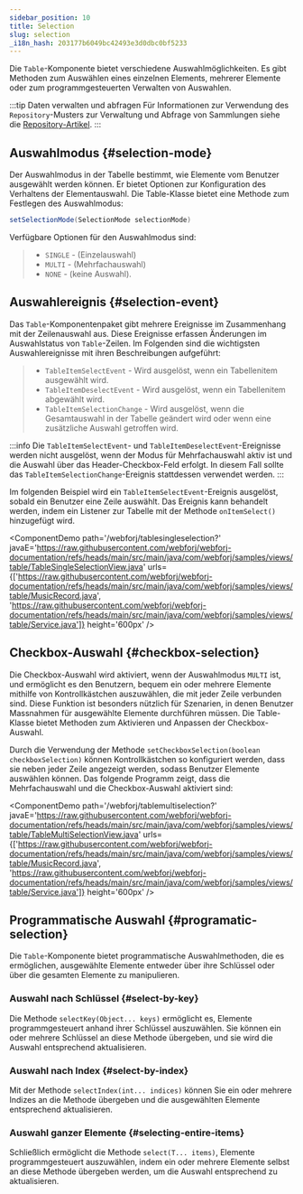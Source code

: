 ```yaml
---
sidebar_position: 10
title: Selection
slug: selection
_i18n_hash: 203177b6049bc42493e3d0dbc0bf5233
---
```

Die `Table`-Komponente bietet verschiedene Auswahlmöglichkeiten. Es gibt Methoden zum Auswählen eines einzelnen Elements, mehrerer Elemente oder zum programmgesteuerten Verwalten von Auswahlen.

:::tip Daten verwalten und abfragen
Für Informationen zur Verwendung des `Repository`-Musters zur Verwaltung und Abfrage von Sammlungen siehe die [Repository-Artikel](/docs/advanced/repository/overview).
:::

## Auswahlmodus {#selection-mode}

Der Auswahlmodus in der Tabelle bestimmt, wie Elemente vom Benutzer ausgewählt werden können. Er bietet Optionen zur Konfiguration des Verhaltens der Elementauswahl. Die Table-Klasse bietet eine Methode zum Festlegen des Auswahlmodus:

```java
setSelectionMode(SelectionMode selectionMode)
```

Verfügbare Optionen für den Auswahlmodus sind:

>- `SINGLE` - (Einzelauswahl)
>- `MULTI` - (Mehrfachauswahl)
>- `NONE` - (keine Auswahl).

## Auswahlereignis {#selection-event}

Das `Table`-Komponentenpaket gibt mehrere Ereignisse im Zusammenhang mit der Zeilenauswahl aus. Diese Ereignisse erfassen Änderungen im Auswahlstatus von `Table`-Zeilen. Im Folgenden sind die wichtigsten Auswahlereignisse mit ihren Beschreibungen aufgeführt:

>- `TableItemSelectEvent` - Wird ausgelöst, wenn ein Tabellenitem ausgewählt wird.
>- `TableItemDeselectEvent` - Wird ausgelöst, wenn ein Tabellenitem abgewählt wird.
>- `TableItemSelectionChange` - Wird ausgelöst, wenn die Gesamtauswahl in der Tabelle geändert wird oder wenn eine zusätzliche Auswahl getroffen wird.

:::info
Die `TableItemSelectEvent`- und `TableItemDeselectEvent`-Ereignisse werden nicht ausgelöst, wenn der Modus für Mehrfachauswahl aktiv ist und die Auswahl über das Header-Checkbox-Feld erfolgt. In diesem Fall sollte das `TableItemSelectionChange`-Ereignis stattdessen verwendet werden.
:::

Im folgenden Beispiel wird ein `TableItemSelectEvent`-Ereignis ausgelöst, sobald ein Benutzer eine Zeile auswählt. Das Ereignis kann behandelt werden, indem ein Listener zur Tabelle mit der Methode `onItemSelect()` hinzugefügt wird.

<ComponentDemo 
path='/webforj/tablesingleselection?' 
javaE='https://raw.githubusercontent.com/webforj/webforj-documentation/refs/heads/main/src/main/java/com/webforj/samples/views/table/TableSingleSelectionView.java'
urls={['https://raw.githubusercontent.com/webforj/webforj-documentation/refs/heads/main/src/main/java/com/webforj/samples/views/table/MusicRecord.java', 
'https://raw.githubusercontent.com/webforj/webforj-documentation/refs/heads/main/src/main/java/com/webforj/samples/views/table/Service.java']}
height='600px'
/>

## Checkbox-Auswahl {#checkbox-selection}

Die Checkbox-Auswahl wird aktiviert, wenn der Auswahlmodus `MULTI` ist, und ermöglicht es den Benutzern, bequem ein oder mehrere Elemente mithilfe von Kontrollkästchen auszuwählen, die mit jeder Zeile verbunden sind. Diese Funktion ist besonders nützlich für Szenarien, in denen Benutzer Massnahmen für ausgewählte Elemente durchführen müssen. Die Table-Klasse bietet Methoden zum Aktivieren und Anpassen der Checkbox-Auswahl.

Durch die Verwendung der Methode `setCheckboxSelection(boolean checkboxSelection)` können Kontrollkästchen so konfiguriert werden, dass sie neben jeder Zeile angezeigt werden, sodass Benutzer Elemente auswählen können. Das folgende Programm zeigt, dass die Mehrfachauswahl und die Checkbox-Auswahl aktiviert sind:

<ComponentDemo 
path='/webforj/tablemultiselection?' 
javaE='https://raw.githubusercontent.com/webforj/webforj-documentation/refs/heads/main/src/main/java/com/webforj/samples/views/table/TableMultiSelectionView.java'
urls={['https://raw.githubusercontent.com/webforj/webforj-documentation/refs/heads/main/src/main/java/com/webforj/samples/views/table/MusicRecord.java', 
'https://raw.githubusercontent.com/webforj/webforj-documentation/refs/heads/main/src/main/java/com/webforj/samples/views/table/Service.java']}
height='600px'
/>

## Programmatische Auswahl {#programatic-selection}

Die `Table`-Komponente bietet programmatische Auswahlmethoden, die es ermöglichen, ausgewählte Elemente entweder über ihre Schlüssel oder über die gesamten Elemente zu manipulieren.

### Auswahl nach Schlüssel {#select-by-key}

Die Methode `selectKey(Object... keys)` ermöglicht es, Elemente programmgesteuert anhand ihrer Schlüssel auszuwählen. Sie können ein oder mehrere Schlüssel an diese Methode übergeben, und sie wird die Auswahl entsprechend aktualisieren.

### Auswahl nach Index {#select-by-index}

Mit der Methode `selectIndex(int... indices)` können Sie ein oder mehrere Indizes an die Methode übergeben und die ausgewählten Elemente entsprechend aktualisieren.

### Auswahl ganzer Elemente {#selecting-entire-items}

Schließlich ermöglicht die Methode `select(T... items)`, Elemente programmgesteuert auszuwählen, indem ein oder mehrere Elemente selbst an diese Methode übergeben werden, um die Auswahl entsprechend zu aktualisieren.
